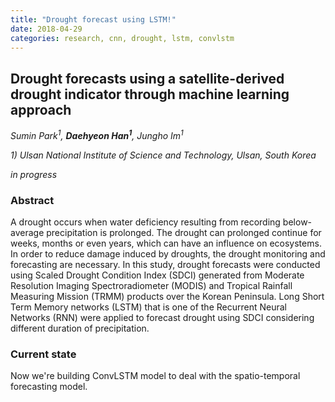 ```yaml
---
title: "Drought forecast using LSTM!"
date: 2018-04-29
categories: research, cnn, drought, lstm, convlstm
---
```

## Drought forecasts using a satellite-derived drought indicator through machine learning approach

*Sumin Park<sup>1</sup>, **Daehyeon Han<sup>1</sup>**, Jungho Im<sup>1</sup>*

*1) Ulsan National Institute of Science and Technology, Ulsan, South Korea*

*in progress*

### Abstract

A drought occurs when water deficiency resulting from recording below-average precipitation is prolonged. The drought can prolonged continue for weeks, months or even years, which can have an influence on ecosystems. In order to reduce damage induced by droughts, the drought monitoring and forecasting are necessary. In this study, drought forecasts were conducted using Scaled Drought Condition Index (SDCI) generated from Moderate Resolution Imaging Spectroradiometer (MODIS) and Tropical Rainfall Measuring Mission (TRMM) products over the Korean Peninsula. Long Short Term Memory networks (LSTM) that is one of the Recurrent Neural Networks (RNN) were applied to forecast drought using SDCI considering different duration of precipitation.

### Current state
Now we're building ConvLSTM model to deal with the spatio-temporal forecasting model.

